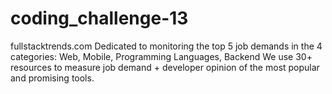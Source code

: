 # coding_challenge-13
fullstacktrends.com
Dedicated to monitoring the top 5 job demands in the 4 categories: Web, Mobile, Programming Languages, Backend
We use 30+ resources to measure job demand + developer opinion of the most popular and promising tools.
